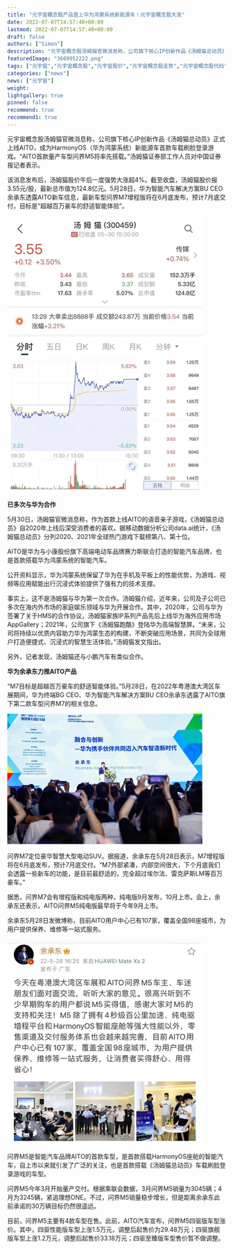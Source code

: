 ```yaml
---
title: "元宇宙概念股产品登上华为鸿蒙系统新能源车！元宇宙概念股大涨"
date: 2022-07-07T14:57:40+08:00
lastmod: 2022-07-07T14:57:40+08:00
draft: false
authors: ["Simon"]
description: "元宇宙概念股汤姆猫官微消息称，公司旗下核心IP创新作品《汤姆猫总动员》正式上线AITO，成为HarmonyOS（华为鸿蒙系统）新能源车首款车载刷脸登录游戏。"
featuredImage: "3669952222.png"
tags: ["元宇宙","元宇宙概念股","元宇宙股价","元宇宙概念股走势","元宇宙概念股代码","元宇宙股票"]
categories: ["news"]
news: ["元宇宙"]
weight: 
lightgallery: true
pinned: false
recommend: true
recommend1: true
---
```


元宇宙概念股汤姆猫官微消息称，公司旗下核心IP创新作品《汤姆猫总动员》正式上线AITO，成为HarmonyOS（华为鸿蒙系统）新能源车首款车载刷脸登录游戏。“AITO首款量产车型问界M5将率先搭载。”汤姆猫证券部工作人员对中国证券报记者表示。

该消息发布后，汤姆猫股价午后一度强势大涨超4%。截至收盘，汤姆猫股价报3.55元/股，最新总市值为124.8亿元。5月28日，华为智能汽车解决方案BU CEO余承东透露AITO新车信息，最新车型问界M7增程版将在6月底发布，预计7月底交付，目标是“超越百万豪车的舒适智能体验”。

![配图](329996666661.jpg)

**已多次与华为合作**

5月30日，汤姆猫官微消息称，作为首款上线AITO的语音亲子游戏，《汤姆猫总动员》自2020年上线后深受消费者的喜欢。据移动数据分析公司data.ai统计，《汤姆猫总动员》分列2020、2021年全球热门游戏下载榜第八、第十位。

AITO是华为与小康股份旗下高端电动车品牌赛力斯联合打造的智能汽车品牌，也是首款搭载华为鸿蒙系统的智能汽车。

公开资料显示，华为鸿蒙系统保留了华为在手机及平板上的性能优势，为游戏、视频等应用赋能出行沉浸式体验提供了强有力的技术支撑。

 事实上，这不是汤姆猫与华为第一次合作。汤姆猫介绍，近年来，公司及子公司已多次在海内外市场的家庭娱乐领域与华为开展合作。其中，2020年，公司与华为签署了关于HMS的合作协议，汤姆猫家族IP系列产品先后上线华为海外应用市场AppGallery；2021年，公司旗下《汤姆猫跑酷》登陆华为高端智慧屏。“未来，公司将持续以优质内容助力华为鸿蒙生态的构建，不断突破应用场景，共同为全球用户打造便捷式、沉浸式的智慧生活体验。”汤姆猫发文指出。

另外，记者发现，汤姆猫还与小鹏汽车有类似合作。

**华为余承东力推AITO产品**

“M7目标是超越百万豪车的舒适智能体验。”5月28日，在2022年粤港澳大湾区车展期间，华为终端BG CEO、华为智能汽车解决方案BU CEO余承东透露了AITO旗下第二款车型问界M7的相关信息。

![配图](3669952222.png)

问界M7定位豪华智慧大型电动SUV。据报道，余承东在5月28日表示，M7增程版将在6月底发布，预计7月底交付。“M7外部紧凑，内部空间很大，下个月底我们会透露一些新车的功能，是目前最舒适的，完全超过埃尔法、雷克萨斯LM等百万豪车。”

据悉，问界M7会有增程版和纯电版两种，纯电版9月发布，10月上市。会上，余承东还表示，AITO问界M5纯电版最早将于今年9月上市。

余承东5月28日发微博称，目前AITO用户中心已有107家，覆盖全国98座城市，为用户提供保养、维修等一站式服务。

![配图](36998522455.jpg)

问界M5是智能汽车品牌AITO的首款车型，是首款搭载HarmonyOS座舱的智能汽车，自上市以来就引发了广泛的关注，也是首款搭载《汤姆猫总动员》车载刷脸登录游戏的车型。

问界M5今年3月开始量产交付。根据乘联会数据，3月问界M5销量为3045辆；4月为3245辆，紧追理想ONE。不过，问界M5销量稳步增长，但是距离余承东此前承诺的30万辆目标仍然很遥远。

目前，问界M5主要有4款车型在售。此前，AITO汽车宣布，问界M5四驱版车型涨价。其中，四驱性能版车型上涨1.5万元，调整后起售价为29.48万元；四驱旗舰版车型上涨1.2万元，调整后起售价33.18万元；四驱至臻版车型售价暂不做调整。